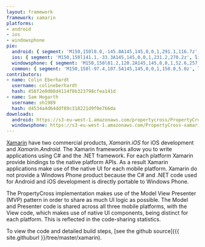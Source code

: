 ```yaml
---
layout: framework
framework: xamarin
platforms:
- android
- ios
- windowsphone
pie:
  android: { segment: 'M150,150l0.0,-145.0A145,145,0,0,1,291.1,116.7z', line: 'M150,150l141.1,-33.3' }
  ios: { segment: 'M150,150l141.1,-33.3A145,145,0,0,1,231.2,270.2z', line: 'M150,150l81.2,120.2' }
  windowsphone: { segment: 'M150,150l81.2,120.2A145,145,0,0,1,52.6,257.5z', line: 'M150,150l-97.4,107.5' }
  common: { segment: 'M150,150l-97.4,107.5A145,145,0,0,1,150.0,5.0z', line: 'M150,150l-0.0,-145.0' }
contributors:
- name: Colin Eberhardt
  username: colineberhardt
  hash: 458f2e0d08d4114f8b323798cfea141d
- name: Sam Hogarth
  username: sh1989
  hash: d4534a4d64ddf89c318221d9f0e766da
downloads:
  android: https://s3-eu-west-1.amazonaws.com/propertycross/PropertyCross-xamarin-454d3c1505c26c1918b2d30067a5f2fb88a64b29.apk
  windowsphone: https://s3-eu-west-1.amazonaws.com/PropertyCross-xamarin-5b069bcfe7a9ddd80c4fa1301c3a5fe6c453ab08.xap
---
```

[Xamarin](http://xamarin.com/) have two commercial products, _Xamarin.iOS_ for iOS development and _Xamarin.Android_. The Xamarin frameworks allow you to write applications using C# and the .NET framework. For each platform Xamarin provide bindings to the native platform APIs. As a result Xamarin applications make use of the native UI for each mobile platform. Xamarin do not provide a Windows Phone product because the C# and .NET code used for Android and iOS development is directly portable to Windows Phone.

The PropertyCross implementation makes use of the Model View Presenter (MVP) pattern in order to share as much UI logic as possible. The Model and Presenter code is shared across all three mobile platforms, with the View code, which makes use of native UI components, being distinct for each platform. This is reflected in the code-sharing statistics.

To view the code and detailed build steps, [see the github source]({{ site.githuburl }}/tree/master/xamarin).